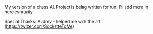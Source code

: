 My version of a chess AI. 
Project is being written for fun. 
I'll add more in here evntually.

Special Thanks: 
Audrey - helped me with the art (https://twitter.com/SocketteToMe)
